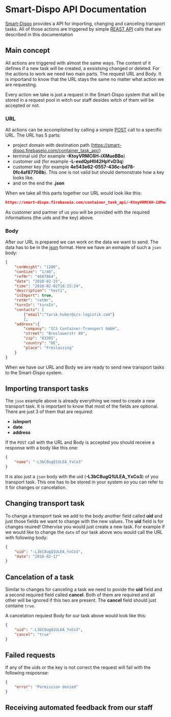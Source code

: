 # Smart-Dispo API Documentation

[Smart-Dispo](https://www.smart-dispo.com/) provides a API for importing, changing and canceling transport tasks. All of those actions are triggered by simple [REAST API](https://de.wikipedia.org/wiki/Representational_State_Transfer) calls that are described in this documentation

## Main concept

All actions are triggered with almost the same ways. The content of it defines if a new task will be created, a exsistsing changed or deleted. For the actions to work we need two main parts. The request URL and Body. It is importand to know that the URL stays the same no matter what action we are requesting.

Every action we take is just a request in the Smart-Dispo system that will be stored in a request pool in witch our staff desides witch of them will be accepted or not.

### URL

All actions can be accomplished by calling a simple [POST](https://en.wikipedia.org/wiki/POST_(HTTP)) call to a specific URL. The URL has 5 parts:
* project domain with destination path (https://smart-dispo.firebaseio.com/container_task_api/)
* terminal uid (for example **-KtoyVRMC6H-iXMueBBo**)
* customer uid (for example **-L-exdQpHII42HpYvD3q**)
* customer key (for example **4e543e62-0557-436c-bd78-0fc4af87708b**). This one is not valid but should demonstrate how a key looks like.
* and on the end the **.json**

When we take all this parts together our URL would look like this:

```json
https://smart-dispo.firebaseio.com/container_task_api/-KtoyVRMC6H-iXMueBBo/-L-exdQpHII42HpYvD3q/4e543e62-0557-436c-bd78-0fc4af87708b.json
````

As customer and partner of us you will be provided with the required informations (the uids and the key) above. 

### Body

After our URL is prepared we can work on the data we want to send. The data has to be in the [json](https://www.json.org/) format. Here we have an exmaple of such a `json` body:

```json
{
    "conWeight": "1200",
    "conSize": "1/40",
    "refNr": "4687864",
    "date": "2018-02-15",
    "time": "2018-02-02T18:15:24",
    "description": "test1",
    "isImport": true,
    "retNr": "retNr",
    "turnIn": "turnIn",
    "contacts": [
    	{"email":"tarik.huber@ics-logistik.com"}
    	],
    "address":{
    	"company": "ICS Container-Transport GmbH",
    	"street": "Breslauerstr 49",
    	"zip": "83395",
    	"country": "DE",
    	"place": "Freilassing"
    }
}
```

When we have our URL and Body we are ready to send new transport tasks to the Smart-Dispo system.

## Importing transport tasks

The `json` example above is already everything we need to create a new transport task. It is important to know that most of the fields are optional. There are just 3 of them that are required:
* **isImport**
* **date**
* **address**


If the `POST` call with the URL and Body is accepted you should receive a response with a body like this one:

```json
{
    "name": "-L3bC8ugQ1ULEA_YxCo3"
}
```

It is also just a `json` body with the uid (**-L3bC8ugQ1ULEA_YxCo3**) of you transport task. This one has to be stored in your system so you can refer to it for changes or cancelation.

## Changing transport task

To change a transport task we add to the body another field called **uid** and just those fields we want to change with the new values.
The **uid** field is for changes reuired! Othervise you would just create a new task.
For example if we would like to change the `date` of our task above wou would call the URL with following body:

```json
{
    "uid": "-L3bC8ugQ1ULEA_YxCo3",
    "date": "2018-02-17"
}
```

## Cancelation of a task

Similar to changes for canceling a task we need to povide the **uid** field and a second required field called **cancel**. Both of them are required and all other will be ignored if this two are present. The **cancel** field should just containe `true`.

A cancelation requiest Body for our task above would look like this:

```json
{
    "uid": "-L3bC8ugQ1ULEA_YxCo3",
    "cancel": "true"
}
```

## Failed requests

If any of the uids or the key is not correct the request will fail with the following resposnse:

```json
{
    "error": "Permission denied"
}
```
## Receiving automated feedback from our staff


